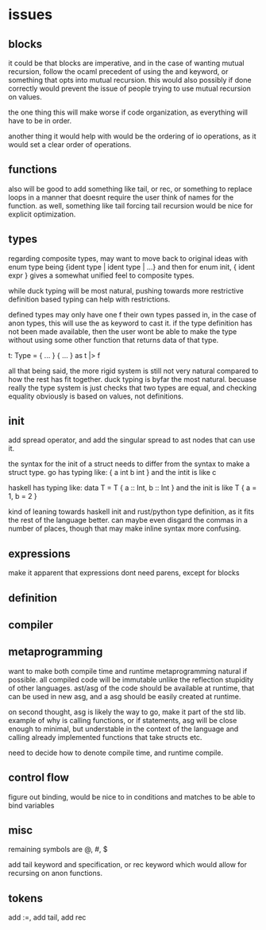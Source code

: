 # issues

## blocks

it could be that blocks are imperative, and in the case of wanting mutual recursion,
follow the ocaml precedent of using the and keyword, or something that opts into mutual recursion.
this would also possibly if done correctly would prevent the issue of people trying to use mutual recursion on values. 

the one thing this will make worse if code organization, as everything will have to be in order.

another thing it would help with would be the ordering of io operations, as it would set a clear order of operations.

## functions

also will be good to add something like tail, or rec, or something to replace loops in a manner that doesnt require the user think of names for the function.
as well, something like tail forcing tail recursion would be nice for explicit optimization.

## types

regarding composite types, may want to move back to original ideas
with enum type being {ident type | ident type | ...}
and then for enum init, { ident expr }
gives a somewhat unified feel to composite types.


while duck typing will be most natural, pushing towards more restrictive definition based typing can help with restrictions.

defined types may only have one f their own types passed in, in the case of anon types, this will use the as keyword to cast it.
if the type definition has not been made available, then the user wont be able to make the type without using some other function that returns data of that type.

t: Type = { ... }
{ ... } as t |> f

all that being said, the more rigid system is still not very natural compared to how the rest has fit together.
duck typing is byfar the most natural.
becuase really the type system is just checks that two types are equal, and checking equality obviously is based on values, not definitions.

## init

add spread operator, and add the singular spread to ast nodes that can use it.

the syntax for the init of a struct needs to differ from the syntax to make a struct type.
go has typing like: 
{ 
    a int
    b int 
}
and the intit is like c

haskell has typing like:
data T = T { a :: Int, b :: Int }
and the init is like T { a = 1, b = 2 }

kind of leaning towards haskell init and rust/python type definition, as it fits the rest of the language better.
can maybe even disgard the commas in a number of places, though that may make inline syntax more confusing.

## expressions

make it apparent that expressions dont need parens, except for blocks

## definition

## compiler

## metaprogramming

want to make both compile time and runtime metaprogramming natural if possible. 
all compiled code will be immutable unlike the reflection stupidity of other languages.
ast/asg of the code should be available at runtime, that can be used in new asg,
and a asg should be easily created at runtime.

on second thought, asg is likely the way to go, make it part of the std lib.
example of why is calling functions, or if statements, asg will be close enough to minimal,
but understable in the context of the language and calling already implemented functions that take structs etc.


need to decide how to denote compile time, and runtime compile.

## control flow

figure out binding, would be nice to in conditions and matches to be able to bind variables

## misc

remaining symbols are @, #, $ 


add tail keyword and specification, or rec keyword which would allow for recursing on anon functions.

## tokens

add :=, add tail, add rec 
